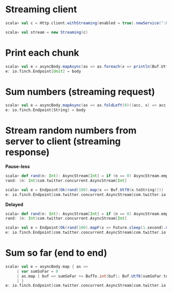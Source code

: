 # Streaming client

```scala
scala> val c = Http.client.withStreaming(enabled = true).newService(":8081")

scala> val stream = new Streaming(c)
```

# Print each chunk

```scala
scala> val e = asyncBody.mapAsync(as => as.foreach(x => println(Buf.Utf8.unapply(x))))
e: io.finch.Endpoint[Unit] = body
```

# Sum numbers (streaming request)

```scala
scala> val e = asyncBody.mapAsync(as => as.foldLeft(0)((acc, x) => acc + BufTo.int(x)).map(_.toString))
e: io.finch.Endpoint[String] = body
```

# Stream random numbers from server to client (streaming response)

**Pause-less**

```scala
scala> def rand(n: Int): AsyncStream[Int] = if (n == 0) AsyncStream.empty else scala.util.Random.nextInt +:: rand(n - 1)
rand: (n: Int)com.twitter.concurrent.AsyncStream[Int]

scala> val e = Endpoint(Ok(rand(100).map(x => Buf.Utf8(x.toString))))
e: io.finch.Endpoint[com.twitter.concurrent.AsyncStream[com.twitter.io.Buf]] =
```

**Delayed**

```scala
scala> def rand(n: Int): AsyncStream[Int] = if (n == 0) AsyncStream.empty else scala.util.Random.nextInt +:: rand(n - 1)
rand: (n: Int)com.twitter.concurrent.AsyncStream[Int]

scala> val e = Endpoint(Ok(rand(100).mapF(x => Future.sleep(1.second).map(_ => Buf.Utf8(x.toString)))))
e: io.finch.Endpoint[com.twitter.concurrent.AsyncStream[com.twitter.io.Buf]] =
```

# Sum so far (end to end)

```scala
scala> val e = asyncBody.map { as =>
     | var sumSoFar = 0
     | as.map { buf => sumSoFar += BufTo.int(buf); Buf.Utf8(sumSoFar.toString) }
     | }
e: io.finch.Endpoint[com.twitter.concurrent.AsyncStream[com.twitter.io.Buf]] = body
```